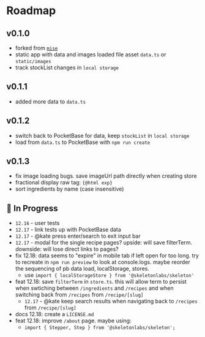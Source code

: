 # Roadmap

## v0.1.0

- forked from [`mise`](https://github.com/kylehorton33/mise)
- static app with data and images loaded file asset `data.ts` or `static/images`
- track stockList changes in `local storage`

## v0.1.1

- added more data to `data.ts`

## v0.1.2

- switch back to PocketBase for data, keep `stockList` in `local storage`
- load from `data.ts` to PocketBase with `npm run create`

## v0.1.3

- fix image loading bugs. save imageUrl path directly when creating store
- fractional display raw tag: `{@html exp}`
- sort ingredients by name (case insensitive)

## :construction: In Progress

- `12.16` - user tests
- `12.17` - link tests up with PocketBase data
- `12.17` - @kate press enter/search to exit input bar
- `12.17` - modal for the single recipe pages? upside: will save filterTerm. downside: will lose direct links to pages?
- fix 12.18: data seems to "expire" in mobile tab if left open for too long. try to recreate in `npm run preview` to look at console.logs. maybe reorder the sequencing of pb data load, localStorage, stores.
  - use `import { localStorageStore } from '@skeletonlabs/skeleton'`
- feat 12.18: save `filterTerm` in `store.ts`. this will allow term to persist when swtiching between `/ingredients` and `/recipes` and when switching back from `/recipes` from `/recipe/[slug]`
  -  `12.17` - @kate keep search results when navigating back to `/recipes` from `/recipe/[slug]`
- docs 12.18: create a `LICENSE.md`
- feat 12.18: improve `/about` page. maybe using:
  - `import { Stepper, Step } from '@skeletonlabs/skeleton';`
